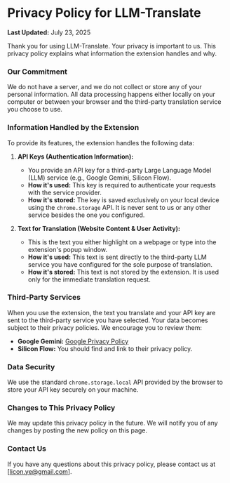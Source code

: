 # Privacy Policy for LLM-Translate

**Last Updated:** July 23, 2025

Thank you for using LLM-Translate. Your privacy is important to us. This privacy policy explains what information the extension handles and why.

### Our Commitment

We do not have a server, and we do not collect or store any of your personal information. All data processing happens either locally on your computer or between your browser and the third-party translation service you choose to use.

### Information Handled by the Extension

To provide its features, the extension handles the following data:

1.  **API Keys (Authentication Information):**
    *   You provide an API key for a third-party Large Language Model (LLM) service (e.g., Google Gemini, Silicon Flow).
    *   **How it's used:** This key is required to authenticate your requests with the service provider.
    *   **How it's stored:** The key is saved exclusively on your local device using the `chrome.storage` API. It is never sent to us or any other service besides the one you configured.

2.  **Text for Translation (Website Content & User Activity):**
    *   This is the text you either highlight on a webpage or type into the extension's popup window.
    *   **How it's used:** This text is sent directly to the third-party LLM service you have configured for the sole purpose of translation.
    *   **How it's stored:** This text is not stored by the extension. It is used only for the immediate translation request.

### Third-Party Services

When you use the extension, the text you translate and your API key are sent to the third-party service you have selected. Your data becomes subject to their privacy policies. We encourage you to review them:

*   **Google Gemini:** [Google Privacy Policy](https://policies.google.com/privacy)
*   **Silicon Flow:** You should find and link to their privacy policy.

### Data Security

We use the standard `chrome.storage.local` API provided by the browser to store your API key securely on your machine.

### Changes to This Privacy Policy

We may update this privacy policy in the future. We will notify you of any changes by posting the new policy on this page.

### Contact Us

If you have any questions about this privacy policy, please contact us at [licon.ye@gmail.com].
